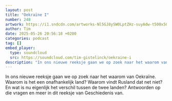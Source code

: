 ```yaml
---
layout: post
title: "Oekraïne I"
number: 248
artwork: https://i1.sndcdn.com/artworks-Nl5GJ8ySW0LptZHz-suyAdw-t500x500.png
author: Tim
date: 2025-05-26 20:56:18 +0200
categories: podcast
tag: []
embed_player:
  type: soundcloud
  src: https://soundcloud.com/tim-gistelinck/oekraine-i
description: "In ons nieuwe reeksje gaan we op zoek naar het waarom van Oekraïne."
---
```

In ons nieuwe reeksje gaan we op zoek naar het waarom van Oekraïne. Waarom is het een onafhankelijk land? Waarom vindt Rusland dat net niet? En wat is nu eigenlijk het verschil tussen de twee landen? Antwoorden op die vragen en meer in dit reeksje van Geschiedenis van. 